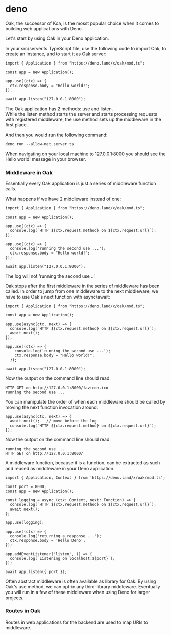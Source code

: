 # deno

Oak, the successor of Koa, is the mosst popular choice when it comes to building web applications with Deno

Let's start by using Oak in your Deno application.

In your src/server.ts TypeScript file, use the following code to import Oak, to create an instance, and to start it as Oak server:

``` 
import { Application } from "https://deno.land/x/oak/mod.ts";

const app = new Application();

app.use((ctx) => {
  ctx.response.body = "Hello world!";
});

await app.listen("127.0.0.1:8000");  
```  

The Oak application has 2 methods: use and listen.  
While the listen method starts the server and starts processing requests with registered middleware, the use method sets up the middleware in the first place.  

And then you would run the following command:  

```  
deno run --allow-net server.ts  
```  

When navigating on your local machine to 127.0.0.1:8000 you should see the Hello world! message in your browser.  

### Middleware in Oak  

Essentially every Oak application is just a series of middleware function calls.  

What happens if we have 2 middleware instead of one:

```  
import { Application } from "https://deno.land/x/oak/mod.ts";

const app = new Application();

app.use((ctx) => {
  console.log(`HTTP ${ctx.request.method} on ${ctx.request.url}`);
});

app.use((ctx) => {
  console.log('running the second use ...');
  ctx.response.body = "Hello world!";
});

await app.listen("127.0.0.1:8000");  
```  

The log will not 'running the second use ...'

Oak stops after the first middleware in the series of middleware has been called. In order to jump from one middleware to the next middleware, we have to use Oak's next function with async/await:

```  
import { Application } from "https://deno.land/x/oak/mod.ts";

const app = new Application();

app.use(async(ctx, next) => {
  console.log(`HTTP ${ctx.request.method} on ${ctx.request.url}`);
  await next();
});

app.use((ctx) => {
    console.log('running the second use ...');
    ctx.response.body = "Hello world!";
  });

await app.listen("127.0.0.1:8000");  
```     

Now the output on the command line should read:
```
HTTP GET on http://127.0.0.1:8000/favicon.ico
running the second use ...  
```  

You can manipulate the order of when each middleware should be called by moving the next function invocation around:

```  
app.use(async(ctx, next) => {
  await next();   // move before the log
  console.log(`HTTP ${ctx.request.method} on ${ctx.request.url}`);
});  
```  

Now the output on the command line should read:

```   
running the second use ...
HTTP GET on http://127.0.0.1:8000/   
```  

A middleware function, because it is a function, can be extracted as such and reused as middleware in your Deno application.

```   
import { Application, Context } from 'https://deno.land/x/oak/mod.ts';
 
const port = 8000;
const app = new Application();
 
const logging = async (ctx: Context, next: Function) => {
  console.log(`HTTP ${ctx.request.method} on ${ctx.request.url}`);
  await next();
};
 
app.use(logging);
 
app.use((ctx) => {
  console.log('returning a response ...');
  ctx.response.body = 'Hello Deno';
});
 
app.addEventListener('listen', () => {
  console.log(`Listening on localhost:${port}`);
});
 
await app.listen({ port });   
```   

Often abstract middleware is often available as library for Oak. By using Oak's use method, we can opt-in any third-library middleware. Eventually you will run in a few of these middleware when using Deno for larger projects.


### Routes in Oak  

Routes in web applications for the backend are used to map URIs to middleware.  

